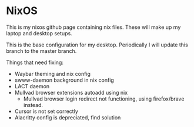 # NixOS

This is my nixos github page containing nix files. These will make up my laptop and desktop setups.

This is the base configuration for my desktop. Periodically I will update this branch to the master branch.

Things that need fixing:
* Waybar theming and nix config
* swww-daemon background in nix config
* LACT daemon
* Mullvad browser extensions autoadd using nix
  * Mullvad browser login redirect not functioning, using firefox/brave instead.
* Cursor is not set correctly
* Alacritty config is depreciated, find solution